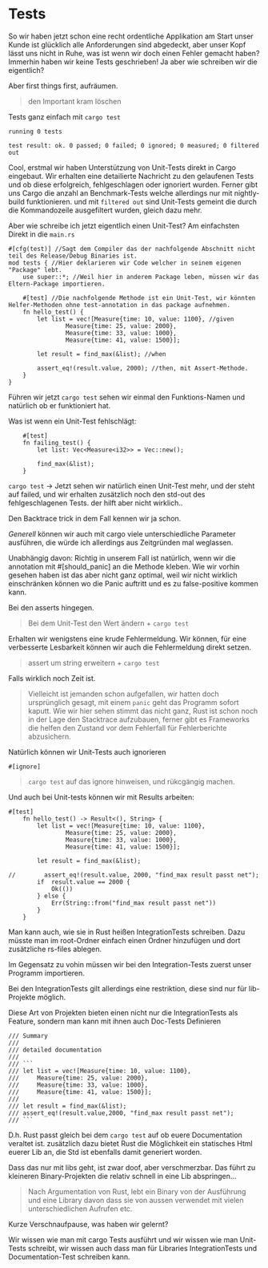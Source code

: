 # Tests
So wir haben jetzt schon eine recht ordentliche Applikation am Start unser Kunde ist glücklich alle Anforderungen sind abgedeckt, aber unser Kopf lässt uns nicht in Ruhe, was ist wenn wir doch einen Fehler gemacht haben? Immerhin haben wir keine Tests geschrieben! Ja aber wie schreiben wir die eigentlich?

Aber first things first, aufräumen.
> den Important kram löschen

Tests ganz einfach mit `cargo test`

```
running 0 tests

test result: ok. 0 passed; 0 failed; 0 ignored; 0 measured; 0 filtered out
```

Cool, erstmal wir haben Unterstützung von Unit-Tests direkt in Cargo eingebaut. Wir erhalten eine detailierte Nachricht zu den gelaufenen Tests und ob diese erfolgreich, fehlgeschlagen oder ignoriert wurden. Ferner gibt uns Cargo die anzahl an Benchmark-Tests welche allerdings nur mit nightly-build funktionieren. und mit `filtered out` sind Unit-Tests gemeint die durch die Kommandozeile ausgefiltert wurden, gleich dazu mehr.

Aber wie schreibe ich jetzt eigentlich einen Unit-Test? Am einfachsten Direkt in die `main.rs`

```
#[cfg(test)] //Sagt dem Compiler das der nachfolgende Abschnitt nicht teil des Release/Debug Binaries ist.
mod tests { //Hier deklarieren wir Code welcher in seinem eigenen "Package" lebt.
    use super::*; //Weil hier in anderem Package leben, müssen wir das Eltern-Package importieren.

    #[test] //Die nachfolgende Methode ist ein Unit-Test, wir könnten Helfer-Methoden ohne test-annotation in das package aufnehmen.
    fn hello_test() {
        let list = vec![Measure{time: 10, value: 1100}, //given
                Measure{time: 25, value: 2000},
                Measure{time: 33, value: 1000},
                Measure{time: 41, value: 1500}];

        let result = find_max(&list); //when

        assert_eq!(result.value, 2000); //then, mit Assert-Methode.
    }
}
```

Führen wir jetzt `cargo test` sehen wir einmal den Funktions-Namen und natürlich ob er funktioniert hat.

Was ist wenn ein Unit-Test fehlschlägt:

```
    #[test]
    fn failing_test() {
        let list: Vec<Measure<i32>> = Vec::new();

        find_max(&list);
    }
```

`cargo test` -> Jetzt sehen wir natürlich einen Unit-Test mehr, und der steht auf failed, und wir erhalten zusätzlich noch den std-out des fehlgeschlagenen Tests. der hilft aber nicht wirklich..

Den Backtrace trick in dem Fall kennen wir ja schon.

*Generell* können wir auch mit cargo viele unterschiedliche Parameter ausführen, die würde ich allerdings aus Zeitgründen mal weglassen.

Unabhängig davon: Richtig in unserem Fall ist natürlich, wenn wir die annotation mit #[should_panic] an die Methode kleben. Wie wir vorhin gesehen haben ist das aber nicht ganz optimal, weil wir nicht wirklich einschränken können wo die Panic auftritt und es zu false-positive kommen kann.

Bei den asserts hingegen.

> Bei dem Unit-Test den Wert ändern + `cargo test`

Erhalten wir wenigstens eine krude Fehlermeldung. Wir können, für eine verbesserte Lesbarkeit können wir auch die Fehlermeldung direkt setzen.

> assert um string erweitern + `cargo test`

Falls wirklich noch Zeit ist.
> Vielleicht ist jemanden schon aufgefallen, wir hatten doch ursprünglich gesagt, mit einem `panic` geht das Programm sofort kaputt. Wie wir hier sehen stimmt das nicht ganz, Rust ist schon noch in der Lage den Stacktrace aufzubauen, ferner gibt es Frameworks die helfen den Zustand vor dem Fehlerfall für Fehlerberichte abzusichern.

Natürlich können wir Unit-Tests auch ignorieren
```
#[ignore]
```
> `cargo test` auf das ignore hinweisen, und rükcgängig machen.

Und auch bei Unit-tests können wir mit Results arbeiten:

```
#[test]
    fn hello_test() -> Result<(), String> {
        let list = vec![Measure{time: 10, value: 1100},
                Measure{time: 25, value: 2000},
                Measure{time: 33, value: 1000},
                Measure{time: 41, value: 1500}];

        let result = find_max(&list);

//        assert_eq!(result.value, 2000, "find_max result passt net");
        if  result.value == 2000 {
            Ok(())
        } else {
            Err(String::from("find_max result passt net"))
        }
    }
```

Man kann auch, wie sie in Rust heißen IntegrationTests schreiben. Dazu müsste man im root-Ordner einfach einen Ordner hinzufügen und dort zusätzliche rs-files ablegen.

Im Gegensatz zu vohin müssen wir bei den Integration-Tests zuerst unser Programm importieren.

Bei den IntegrationTests gilt allerdings eine restriktion, diese sind nur für lib-Projekte möglich.

Diese Art von Projekten bieten einen nicht nur die IntegrationTests als Feature, sondern man kann mit ihnen auch Doc-Tests Definieren

```
/// Summary
///
/// detailed documentation
///
/// ```
/// let list = vec![Measure{time: 10, value: 1100},
///     Measure{time: 25, value: 2000},
///     Measure{time: 33, value: 1000},
///     Measure{time: 41, value: 1500}];
///
/// let result = find_max(&list);
/// assert_eq!(result.value,2000, "find_max result passt net");
/// ```
```
D.h. Rust passt gleich bei dem `cargo test` auf ob euere Documentation veraltet ist. zusätzlich dazu bietet Rust die Möglichkeit ein statisches Html euerer Lib an, die Std ist ebenfalls damit generiert worden.

Dass das nur mit libs geht, ist zwar doof, aber verschmerzbar. Das führt zu kleineren Binary-Projekten die relativ schnell in eine Lib abspringen...

> Nach Argumentation von Rust, lebt ein Binary von der Ausführung und eine Library davon dass sie von aussen verwendet mit vielen unterschiedlichen Aufrufen etc.

Kurze Verschnaufpause, was haben wir gelernt?

Wir wissen wie man mit cargo Tests ausführt und wir wissen wie man Unit-Tests schreibt, wir wissen auch dass man für Libraries IntegrationTests und Documentation-Test schreiben kann.
